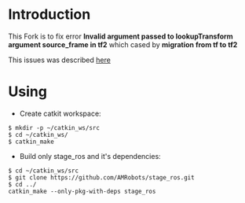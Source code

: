 # Introduction
This Fork is to fix error **Invalid argument passed to lookupTransform argument source_frame in tf2** which cased by **migration from tf to tf2**

This issues was described [here](https://github.com/rst-tu-dortmund/teb_local_planner_tutorials/issues/9)
# Using
- Create catkit workspace:
```
$ mkdir -p ~/catkin_ws/src
$ cd ~/catkin_ws/
$ catkin_make
```
- Build only stage_ros and it's dependencies:
```
$ cd ~/catkin_ws/src
$ git clone https://github.com/AMRobots/stage_ros.git
$ cd ../
catkin_make --only-pkg-with-deps stage_ros
```
